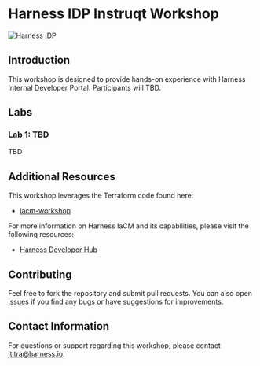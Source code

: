 # Harness IDP Instruqt Workshop

![Harness IDP](https://developer.harness.io/img/idp.svg)

## Introduction

This workshop is designed to provide hands-on experience with Harness Internal Developer Portal. Participants will TBD.

## Labs

### Lab 1: TBD
TBD

## Additional Resources
This workshop leverages the Terraform code found here:
- [iacm-workshop](https://github.com/harness-community/se-iacm-workshop)

For more information on Harness IaCM and its capabilities, please visit the following resources:
- [Harness Developer Hub](https://developer.harness.io/docs/infrastructure-as-code-management)

## Contributing
Feel free to fork the repository and submit pull requests. You can also open issues if you find any bugs or have suggestions for improvements.

## Contact Information
For questions or support regarding this workshop, please contact [jtitra@harness.io](mailto:jtitra@harness.io).


